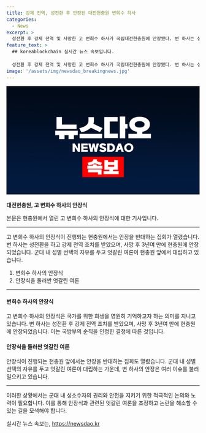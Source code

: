```yaml
---
title: 강제 전역, 성전환 후 안장된 대전현충원 변희수 하사
categories:
  - News
excerpt: >
  성전환 후 강제 전역 및 사망한 고 변희수 하사가 국립대전현충원에 안장됐다. 변 하사는 성전환 후 강제 전역되고 3년 후 사망. 현충원 앞에서는 순직과 안장을 반대하는 집회도 열렸다. 군대 내 성별 선택의 자유에 대한 엇갈린 여론 속에서 변 하사는 영면에 들었다. 사망 3년여 만에 국방부가 순직을 인정하고 안장했다. 
feature_text: >
  ## koreablockchain 실시간 뉴스 속보입니다.

  성전환 후 강제 전역 및 사망한 고 변희수 하사가 국립대전현충원에 안장됐다. 변 하사는 성전환 후 강제 전역되고 3년 후 사망. 현충원 앞에서는 순직과 안장을 반대하는 집회도 열렸다. 군대 내 성별 선택의 자유에 대한 엇갈린 여론 속에서 변 하사는 영면에 들었다. 사망 3년여 만에 국방부가 순직을 인정하고 안장했다. 
image: '/assets/img/newsdao_breakingnews.jpg'
---
```


<p><img src="/assets/img/newsdao_breakingnews.jpg" alt="koreablockchain 속보" /></p>

<p><strong>대전현충원, 고 변희수 하사의 안장식</strong></p>

<p>본문은 현충원에서 열린 고 변희수 하사의 안장식에 대한 기사입니다.</p>

<hr />

<p>고 변희수 하사의 안장식이 진행되는 현충원에서는 안장을 반대하는 집회가 열렸습니다. 변 하사는 성전환을 하고 강제 전역 조치를 받았으며, 사망 후 3년여 만에 현충원에 안장되었습니다. 군대 내 성별 선택의 자유를 두고 엇갈린 여론이 현충원 앞에서 대립하고 있습니다.</p>

<ol>
<li>변희수 하사의 안장식</li>
<li>안장식을 둘러싼 엇갈린 여론</li>
</ol>

<hr />

<h4>변희수 하사의 안장식</h4>

<p>고 변희수 하사의 안장식은 국가를 위한 희생을 영원히 기억하고자 하는 의미를 지니고 있습니다. 변 하사는 성전환 후 강제 전역 조치를 받았으며, 사망 후 3년여 만에 현충원에 안장되었습니다. 이는 국방부의 순직을 인정한 결정에 따른 것입니다.</p>

<h4>안장식을 둘러싼 엇갈린 여론</h4>

<p>안장식이 진행되는 현충원 앞에서는 안장을 반대하는 집회도 열렸습니다. 군대 내 성별 선택의 자유를 두고 엇갈린 여론이 대립하는 가운데, 변 하사의 안장은 여러 이슈를 불러일으키고 있습니다.</p>

<hr />

<p>이러한 상황에서는 군대 내 성소수자의 권리와 안전을 지키기 위한 적극적인 논의와 노력이 필요합니다. 이를 통해 안장식과 관련된 엇갈린 여론을 조정하고 논란을 해소할 수 있는 길을 모색해야 합니다.</p>
실시간 뉴스 속보는, <a href="https://newsdao.kr" rel="dofollow">https://newsdao.kr</a>


